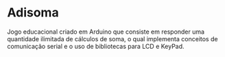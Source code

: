 # Adisoma
Jogo educacional criado em Arduino que consiste em responder uma quantidade ilimitada de cálculos de soma, o qual implementa conceitos de comunicação serial e o uso de bibliotecas para LCD e KeyPad.
